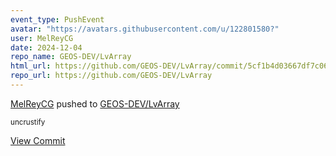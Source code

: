 ```yaml
---
event_type: PushEvent
avatar: "https://avatars.githubusercontent.com/u/122801580?"
user: MelReyCG
date: 2024-12-04
repo_name: GEOS-DEV/LvArray
html_url: https://github.com/GEOS-DEV/LvArray/commit/5cf1b4d03667df7c068b7fc9b13b402556244e42
repo_url: https://github.com/GEOS-DEV/LvArray
---
```


<a href='https://github.com/MelReyCG' target='_blank'>MelReyCG</a> pushed to <a href='https://github.com/GEOS-DEV/LvArray' target='_blank'>GEOS-DEV/LvArray</a>

<small>uncrustify</small>

<a href='https://github.com/GEOS-DEV/LvArray/commit/5cf1b4d03667df7c068b7fc9b13b402556244e42' target='_blank'>View Commit</a>